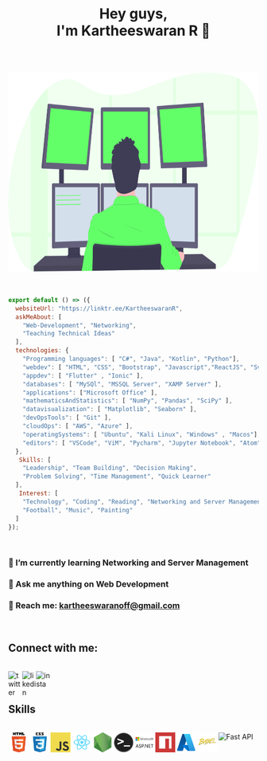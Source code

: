 <h1 align="center"> Hey guys,<br> I'm Kartheeswaran R  💚</h1> 

<br>
<!---
[![Twitter: Karthees_offcl](https://img.shields.io/twitter/follow/Karthees_offcl?style=social)](https://x.com/Karthees_offcl)  &nbsp;&nbsp;&nbsp;&nbsp;
[![Linkedin: kartheeswaran-analyst](https://img.shields.io/badge/kartheeswaran-analyst-blue?style=flat-square&logo=Linkedin&logoColor=black&link=https://www.linkedin.com/in/kartheeswaran-analyst/)](https://www.linkedin.com/in/kartheeswaran-analyst/)
-->

<br>


<p align="center"> <img src="/rk-neo.svg" alt="kartheeswaran" height=400/> </p>

<br>

```js
export default () => ({
  websiteUrl: "https://linktr.ee/KartheeswaranR",
  askMeAbout: [
    "Web-Development", "Networking",
    "Teaching Technical Ideas"
  ],
  technologies: {
    "Programming languages": [ "C#", "Java", "Kotlin", "Python"],
    "webdev": [ "HTML", "CSS", "Bootstrap", "Javascript","ReactJS", "Svelte", "Material-UI" ],
    "appdev": [ "Flutter" , "Ionic" ],
    "databases": [ "MySQl", "MSSQL Server", "XAMP Server" ],
    "applications": ["Microsoft Office" ],
    "mathematicsAndStatistics": [ "NumPy", "Pandas", "SciPy" ],
    "datavisualization": [ "Matplotlib", "Seaborn" ],
    "devOpsTools": [ "Git" ],
    "cloudOps": [ "AWS", "Azure" ],
    "operatingSystems": [ "Ubuntu", "Kali Linux", "Windows" , "Macos"],
    "editors": [ "VSCode", "ViM", "Pycharm", "Jupyter Notebook", "Atom", "Notepad++", "Visual Studio"]
  },
   Skills: [
    "Leadership", "Team Building", "Decision Making",
    "Problem Solving", "Time Management", "Quick Learner" 
  ],
   Interest: [
    "Technology", "Coding", "Reading", "Networking and Server Management"
    "Football", "Music", "Painting" 
  ]
});
```

<br>

### 🌱 I’m currently learning Networking and Server Management
### 💬 Ask me anything on Web Development
### 📧 Reach me: **kartheeswaranoff@gmail.com**

<br>



<!-- <p align="center"> <img src="https://github-profile-trophy.vercel.app/?username=hhhrrrttt222111&theme=onedark" alt="hrt" /> </p> -->

<!---
<p align="center"> <img src="https://github-readme-stats.vercel.app/api/top-langs/?username=hhhrrrttt222111&show_icons=true&layout=compact&theme=tokyonight"" alt="hrt" /> </p>
-->

## Connect with me:

<br>
<a href="https://x.com/Karthees_offcl" target="_blank"><img align="left" alt="twitter" width="28px" src="https://cdn.jsdelivr.net/npm/simple-icons@v3/icons/twitter.svg" /></a>
<a href="https://www.linkedin.com/in/kartheeswaran-analyst/" target="_blank"><img align="left" alt="likedin" width="28px" src="https://cdn.jsdelivr.net/npm/simple-icons@v3/icons/linkedin.svg" /></a>
<a href="https://www.instagram.com/_rk.dmg/" target="_blank"><img align="left" alt="insta" width="28px" src="https://cdn.jsdelivr.net/npm/simple-icons@v3/icons/instagram.svg" /></a>

<br>
<br>

## Skills

<br>
<div style="display: flex; justify-content: space-around">
<img align="left" alt="HTML5" width="40px" src="https://raw.githubusercontent.com/github/explore/80688e429a7d4ef2fca1e82350fe8e3517d3494d/topics/html/html.png" />
<img align="left" alt="CSS3" width="40px" src="https://raw.githubusercontent.com/github/explore/80688e429a7d4ef2fca1e82350fe8e3517d3494d/topics/css/css.png" />
<img align="left" alt="JavaScript" width="40px" src="https://raw.githubusercontent.com/github/explore/80688e429a7d4ef2fca1e82350fe8e3517d3494d/topics/javascript/javascript.png" />
<img align="left" alt="React" width="40px" src="https://raw.githubusercontent.com/github/explore/80688e429a7d4ef2fca1e82350fe8e3517d3494d/topics/react/react.png" />
<img align="left" alt="Node.js" width="40px" src="https://raw.githubusercontent.com/github/explore/80688e429a7d4ef2fca1e82350fe8e3517d3494d/topics/nodejs/nodejs.png" />
<img align="left" alt="Terminal" width="40px" src="https://raw.githubusercontent.com/github/explore/80688e429a7d4ef2fca1e82350fe8e3517d3494d/topics/terminal/terminal.png" />
<img align="left" alt=".NET" width="40px" src="https://raw.githubusercontent.com/github/explore/80688e429a7d4ef2fca1e82350fe8e3517d3494d/topics/aspnet/aspnet.png" />
<img align="left" alt="npm" width="40px" src="https://raw.githubusercontent.com/github/explore/80688e429a7d4ef2fca1e82350fe8e3517d3494d/topics/npm/npm.png" />
<img align="left" alt="Azure" width="40px" src="https://raw.githubusercontent.com/github/explore/eaef8552d8b082ffafe2bfc8a5023d47da904aac/topics/azure/azure.png" />
<img align="left" alt="Babel" width="40px" src="https://raw.githubusercontent.com/github/explore/cb39e2385dfcec8a661d01bfacff6b1e33bbaa9d/topics/babel/babel.png" />
<img align="left" alt="Fast API" width="80px" src="https://camo.githubusercontent.com/4ebb06d037b495f2c4c67e0ee4599f747e94e6323ece758a7da27fbbcb411250/68747470733a2f2f666173746170692e7469616e676f6c6f2e636f6d2f696d672f6c6f676f2d6d617267696e2f6c6f676f2d7465616c2e706e67" />
  
</div>
